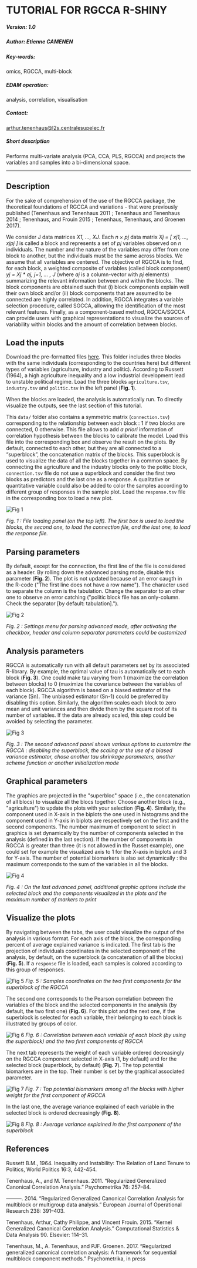 # TUTORIAL FOR RGCCA R-SHINY

##### Version: 1.0

##### Author: Etienne CAMENEN

##### Key-words: 
omics, RGCCA, multi-block

##### EDAM operation: 
analysis, correlation, visualisation

##### Contact: 
arthur.tenenhaus@l2s.centralesupelec.fr

##### Short description
Performs multi-variate analysis (PCA, CCA, PLS, RGCCA) and projects the variables and samples into a bi-dimensional space.

---

## Description

For the sake of comprehension of the use of the RGCCA package, the theoretical foundations of RGCCA and variations - 
that were previously published (Tenenhaus and Tenenhaus 2011 ; Tenenhaus and Tenenhaus 2014 ; Tenenhaus, and Frouin 2015 ;
Tenenhaus, Tenenhaus, and Groenen 2017).

We consider J data matrices *X1, ..., XJ*. Each *n × pj* data matrix *Xj = [ xj1, ..., xjpj ]* is called a block and represents 
a set of *pj* variables observed on *n* individuals.
The number and the nature of the variables may differ from one block to another, but the individuals must be the same across blocks.
We assume that all variables are centered. The objective of RGCCA is to find, for each block, a weighted composite of 
variables (called block component) *yj = Xj * aj, j=1, ... , J* (where *aj* is a column-vector with  *pj* elements) 
summarizing the relevant information between and within the blocks.
The block components are obtained such that (i) block components explain well their own block and/or (ii) 
block components that are assumed to be connected are highly correlated. 
In addition, RGCCA integrates a variable selection procedure, called SGCCA, allowing the identification of the most 
relevant features. Finally, as a component-based method, RGCCA/SGCCA can provide users with graphical 
representations to visualize the sources of variability within blocks and the amount of correlation between blocks.

## Load the inputs

Download the pre-formatted files [here](https://github.com/BrainAndSpineInstitute/rgcca_Rpackage/tree/master/data). This folder includes three blocks with the same individuals (corresponding to the countries here) but different
types of variables (agriculture, industry and politic). According to Russett (1964), a high agriculture inequality
and a low industrial development lead to unstable political regime. 
Load the three blocks ```agriculture.tsv```, ```industry.tsv``` and ```politic.tsv``` in the left panel (**Fig. 1**).

When the blocks are loaded, the analysis is automatically run. To directly visualize the outputs, see the last section of this tutorial.

This ```data/``` folder also contains a symmetric matrix (```connection.tsv```) corresponding to the relationship
between each block : 1 if two blocks are connected, 0 otherwise. This file allows to add *a priori* information 
of correlation hypothesis between the blocks to calibrate the model. Load this file into the corresponding box and observe
the result on the plots. By default, connected to each other, but they are all connected to a “superblock”, the concatenation matrix
of the blocks. This superblock is used to visualize the data of all the blocks together in a common space. 
By connecting the agriculture and the industry blocks only to the politic block, ```connection.tsv```
file do not use a superblock and consider the first two blocks as predictors and the last one as a response.
A qualitative or quantitative variable could also be added to color the samples according to different group of responses
in the sample plot. Load the ```response.tsv``` file in the corresponding box to load a new plot.

![Fig 1](img/loadingFiles.png)
 
*Fig. 1 : File loading panel (on the top left). The first box is used to load the blocks, the second one, to load the 
connection file, and the last one, to load the response file.*

##  Parsing parameters

By default, except for the connection, the first line of the file is considered as a header. By rolling down the advanced
parsing mode, disable this parameter (**Fig. 2**). The plot is not updated because of an error caugth in the R-code ("The first line does
not have a row name"). The character used to separate the column is the tabulation. Change the separator to an other one
to observe an error catching ("politic block file has an only-column. Check the separator [by default: tabulation].").

![Fig 2](img/advParsing.png)
 
*Fig. 2 : Settings menu for parsing advanced mode, after activating the checkbox, header and column separator parameters
could be customized*

## Analysis parameters

RGCCA is automatically run with all default parameters set by its associated R-library. By example, the optimal value of tau
is automatically set to each block (**Fig. 3**). One could make tau varying from 1 (maximize the correlation between blocks) to 0 (maximize 
the covariance between the variables of each block). RGCCA algorithm is based on a biased estimator of the variance (Sn). The unbiased
estimator (Sn-1) could be preferred by disabling this option. Similarly, the algorithm scales each block to zero mean and unit
variances and then divide them by the square root of its number of variables. If the data are already scaled, this step could
be avoided by selecting the parameter.

![Fig 3](img/advAnalyse.png)
 
*Fig. 3 : The second advanced panel shows various options to customize the RGCCA : disabling the superblock, the scaling
or the use of a biased variance estimator, chose another tau shrinkage parameters, another scheme function or another 
initialization mode*
 
## Graphical parameters

The graphics are projected in the "superbloc" space (i.e., the concatenation of all blocs) to visualize all the blocs together. 
Choose another block (e.g., "agriculture") to update the plots with your selection (**Fig. 4**). Similarly, the component used in X-axis
in the biplots the one used in histograms and the component used in Y-axis in biplots are respectively set on the first 
and the second components. The number maximum of component to select in graphics is set dynamically by the number of 
components selected in the analysis (defined in the last section). If the number of components in RGCCA is greater than 
three (it is not allowed in the Russet example), one could set for example the visualized axis to 1 for the X-axis in biplots
and 3 for Y-axis. The number of potential biomarkers is also set dynamically : the maximum corresponds to the sum of the variables
in all the blocks.
 
![Fig 4](img/advGraphic.png)

*Fig. 4 : On the last advanced panel, additional graphic options include the selected block and the components visualized in the 
plots and the maximum number of markers to print*

## Visualize the plots

By navigating between the tabs, the user could visualize the output of the analysis in various format. 
For each axis of the block, the corresponding percent of average explained variance is indicated.
The first tab is the projection of individuals coordinates in the selected component of the analysis, by default, on the
superblock (a concatenation of all the blocks) (**Fig. 5**). If a ```response``` file is loaded, each samples is colored according to
this group of responses.

![Fig 5](https://raw.githubusercontent.com/BrainAndSpineInstitute/rgcca_Rpackage/master/img/samples_space.png)
*Fig. 5 : Samples coordinates on the two first components for the superblock of the RGCCA*

The second one corresponds to the Pearson correlation between the variables of the block and the
selected components in the analysis (by default, the two first one) (**Fig. 6**).
For this plot and the next one, if the superblock is selected for each variable, their belonging to each block is 
illustrated by groups of color.

![Fig 6](https://raw.githubusercontent.com/BrainAndSpineInstitute/rgcca_Rpackage/master/img/variables_space.png)
*Fig. 6 : Correlation between each variable of each block (by using the superblock) and the two first components of RGCCA*

The next tab represents the weight of each variable ordered decreasingly on the RGCCA component selected in X-axis (1, by default) 
and for the selected block (superblock, by default) (**Fig. 7**). The top potential biomarkers are in the top. Their number is set by the graphical 
associated parameter.

![Fig 7](https://raw.githubusercontent.com/BrainAndSpineInstitute/rgcca_Rpackage/master/img/best_biomarkers.png)
*Fig. 7 : Top potential biomarkers among all the blocks with higher weight for the first component of RGCCA*

In the last one, the average variance explained of each variable in the selected block is ordered decreasingly (**Fig. 8**).

![Fig 8](img/ave.png)
*Fig. 8 : Average variance explained in the first component of the superblock*

## References

Russett B.M., 1964. Inequality and Instability: The Relation of Land Tenure to Politics, World Politics 16:3, 442-454.

Tenenhaus, A., and M. Tenenhaus. 2011. “Regularized Generalized Canonical Correlation Analysis.” Psychometrika
76: 257–84.

———. 2014. “Regularized Generalized Canonical Correlation Analysis for multiblock or multigroup data analysis.”
European Journal of Operational Research 238: 391–403.

Tenenhaus, Arthur, Cathy Philippe, and Vincent Frouin. 2015. “Kernel Generalized Canonical Correlation Analysis.”
Computational Statistics & Data Analysis 90. Elsevier: 114–31.

Tenenhaus, M., A. Tenenhaus, and PJF. Groenen. 2017. “Regularized generalized canonical correlation analysis: A
framework for sequential multiblock component methods.” Psychometrika, in press